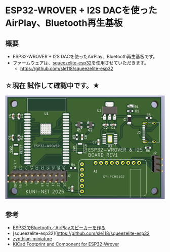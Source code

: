 # ESP32-WROVER + I2S DACを使ったAirPlay、Bluetooth再生基板

## 概要

* ESP32-WROVER + I2S DACを使ったAirPlay、Bluetooth再生基板です。
* ファームウェアは、[squeezelite-esp32](https://github.com/sle118/squeezelite-esp32)を使用させていただきます。
  * https://github.com/sle118/squeezelite-esp32

## ☆現在 試作して確認中です。★

![image](image/PCB-WROVER-I2S.png)

## 参考
* [ESP32でBluetooth／AirPlayスピーカーを作る](https://note.com/6ihwd/n/ncfccd1f401a1)
* [squeezelite-esp32](https://github.com/sle118/squeezelite-esp32
* [zynthian-miniature](https://github.com/sstojos/zynthian-miniature)
* [KiCad Footprint and Component for ESP32-Wrover](https://github.com/aliafshar/esp32-wrover-kicad)